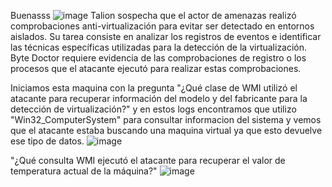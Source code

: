 Buenasss
![image](https://github.com/user-attachments/assets/47ba961c-81cd-4a3e-91ff-c3022f67c058)
Talion sospecha que el actor de amenazas realizó comprobaciones anti-virtualización para evitar ser detectado en entornos aislados. Su tarea consiste en analizar los registros de eventos e identificar las técnicas específicas utilizadas para la detección de la virtualización. Byte Doctor requiere evidencia de las comprobaciones de registro o los procesos que el atacante ejecutó para realizar estas comprobaciones.

Iniciamos esta maquina con la pregunta "¿Qué clase de WMI utilizó el atacante para recuperar información del modelo y del fabricante para la detección de virtualización?" y en estos logs encontramos que utilizo  "Win32_ComputerSystem" para consultar informacion del sistema y vemos que el atacante estaba buscando una maquina virtual ya que esto devuelve ese tipo de datos.
![image](https://github.com/user-attachments/assets/1e142d3c-b2c4-4737-8a08-686bd11e699d)

"¿Qué consulta WMI ejecutó el atacante para recuperar el valor de temperatura actual de la máquina?"
![image](https://github.com/user-attachments/assets/f027917b-5844-4fc6-bdcf-7377baee1c7f)
